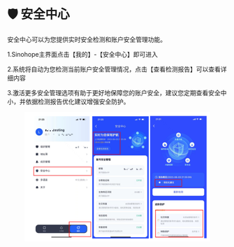 # 🛡 安全中心

安全中心可以为您提供实时安全检测和账户安全管理功能。

1.Sinohope主界面点击【我的】-【安全中心】即可进入

2.系统将自动为您检测当前账户安全管理情况，点击【查看检测报告】可以查看详细内容

3.激活更多安全管理选项有助于更好地保障您的账户安全，建议您定期查看安全中小，并依据检测报告优化建议增强安全防护。

<figure><img src="../images/assets/1691069984254.jpg" alt=""/><figcaption></figcaption></figure>

